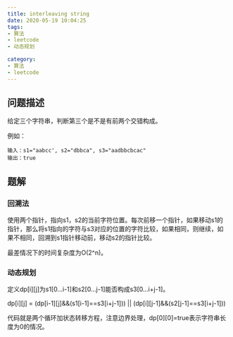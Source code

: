 ```yaml
---
title: interleaving string
date: 2020-05-19 10:04:25
tags:
- 算法
- leetcode
- 动态规划

category:
- 算法
- leetcode
---
```

## 问题描述
给定三个字符串，判断第三个是不是有前两个交错构成。

例如：
```
输入：s1="aabcc', s2="dbbca", s3="aadbbcbcac"
输出：true
```

## 题解
### 回溯法
使用两个指针，指向s1，s2的当前字符位置。每次前移一个指针，如果移动s1的指针，那么将s1指向的字符与s3对应的位置的字符比较，如果相同，则继续，如果不相同，回溯到s1指针移动前，移动s2的指针比较。

最差情况下的时间复杂度为O(2^n)。

### 动态规划
定义dp[i][j]为s1[0...i-1]和s2[0...j-1]能否构成s3[0...i+j-1]。

dp[i][j] = (dp[i-1][j]&&(s1[i-1]==s3[i+j-1])) || (dp[i][j-1]&&(s2[j-1]==s3[i+j-1]))

代码就是两个循环加状态转移方程，注意边界处理，dp[0][0]=true表示字符串长度为0的情况。